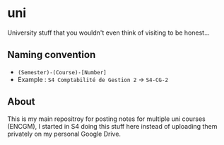 # uni

University stuff that you wouldn't even think of visiting to be honest...

## Naming convention 

  * `(Semester)-(Course)-[Number]`
  * Example : `S4 Comptabilité de Gestion 2` -> `S4-CG-2` 

## About

This is my main repositroy for posting notes for multiple uni courses (ENCGM), I started in S4 doing this stuff here instead of uploading them privately on my personal Google Drive.

